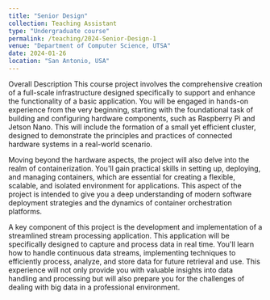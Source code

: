 ```yaml
---
title: "Senior Design"
collection: Teaching Assistant 
type: "Undergraduate course"
permalink: /teaching/2024-Senior-Design-1
venue: "Department of Computer Science, UTSA"
date: 2024-01-26
location: "San Antonio, USA"
---
```


Overall Description
This course project involves the comprehensive creation of a full-scale infrastructure designed specifically to support and enhance the functionality of a basic application. You will be engaged in hands-on experience from the very beginning, starting with the foundational task of building and configuring hardware components, such as Raspberry Pi and Jetson Nano. This will include the formation of a small yet efficient cluster, designed to demonstrate the principles and practices of connected hardware systems in a real-world scenario.

Moving beyond the hardware aspects, the project will also delve into the realm of containerization. You'll gain practical skills in setting up, deploying, and managing containers, which are essential for creating a flexible, scalable, and isolated environment for applications. This aspect of the project is intended to give you a deep understanding of modern software deployment strategies and the dynamics of container orchestration platforms.

A key component of this project is the development and implementation of a streamlined stream processing application. This application will be specifically designed to capture and process data in real time. You'll learn how to handle continuous data streams, implementing techniques to efficiently process, analyze, and store data for future retrieval and use. This experience will not only provide you with valuable insights into data handling and processing but will also prepare you for the challenges of dealing with big data in a professional environment.

